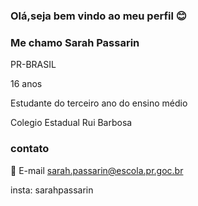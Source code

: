 ### Olá,seja bem vindo ao meu perfil 😊

### Me chamo Sarah Passarin
PR-BRASIL

16 anos

Estudante do terceiro ano do ensino médio

Colegio Estadual Rui Barbosa

### contato
📳 E-mail sarah.passarin@escola.pr.goc.br
   
   insta: sarahpassarin

   




